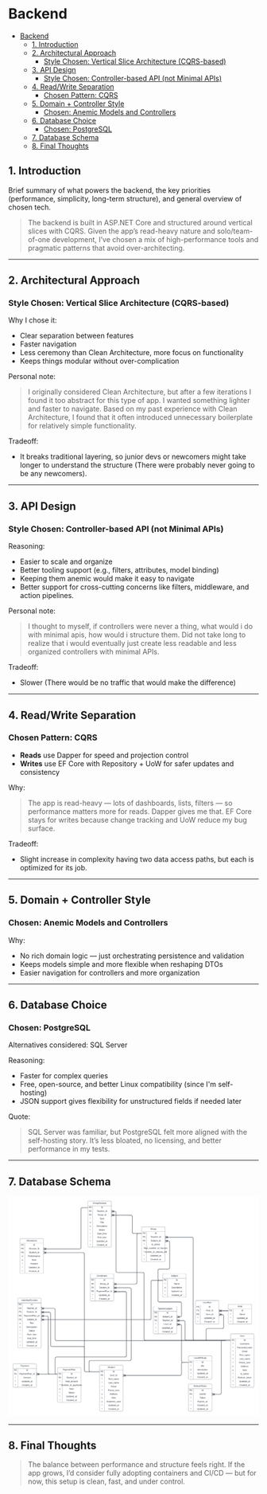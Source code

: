 # Backend

<!--toc:start-->
- [Backend](#backend)
  - [1. Introduction](#1-introduction)
  - [2. Architectural Approach](#2-architectural-approach)
    - [Style Chosen: Vertical Slice Architecture (CQRS-based)](#style-chosen-vertical-slice-architecture-cqrs-based)
  - [3. API Design](#3-api-design)
    - [Style Chosen: Controller-based API (not Minimal APIs)](#style-chosen-controller-based-api-not-minimal-apis)
  - [4. Read/Write Separation](#4-readwrite-separation)
    - [Chosen Pattern: CQRS](#chosen-pattern-cqrs)
  - [5. Domain + Controller Style](#5-domain-controller-style)
    - [Chosen: Anemic Models and Controllers](#chosen-anemic-models-and-controllers)
  - [6. Database Choice](#6-database-choice)
    - [Chosen: PostgreSQL](#chosen-postgresql)
  - [7. Database Schema](#7-database-schema)
  - [8. Final Thoughts](#8-final-thoughts)
<!--toc:end-->

## 1. Introduction

Brief summary of what powers the backend, the key priorities (performance, simplicity, long-term structure), and general overview of chosen tech.

> The backend is built in ASP.NET Core and structured around vertical slices with CQRS.
   Given the app’s read-heavy nature and solo/team-of-one development, I’ve chosen a mix of high-performance tools and pragmatic patterns that avoid over-architecting.

---

## 2. Architectural Approach

### Style Chosen: Vertical Slice Architecture (CQRS-based)

Why I chose it:
- Clear separation between features
- Faster navigation
- Less ceremony than Clean Architecture, more focus on functionality
- Keeps things modular without over-complication

Personal note:
> I originally considered Clean Architecture, but after a few iterations I found it too abstract for this type of app.
   I wanted something lighter and faster to navigate.
   Based on my past experience with Clean Architecture, I found that it often introduced unnecessary boilerplate for relatively simple functionality.

Tradeoff:
- It breaks traditional layering, so junior devs or newcomers might take longer to understand the structure (There were probably never going to be any newcomers).

---

## 3. API Design

### Style Chosen: Controller-based API (not Minimal APIs)

Reasoning:
- Easier to scale and organize
- Better tooling support (e.g., filters, attributes, model binding)
- Keeping them anemic would make it easy to navigate
- Better support for cross-cutting concerns like filters, middleware, and action pipelines.


Personal note:
> I thought to myself, if controllers were never a thing, what would i do with minimal apis, how would i structure them. 
   Did not take long to realize that i would eventually just create less readable and less organized controllers with minimal APIs.

Tradeoff:
- Slower (There would be no traffic that would make the difference)

---

## 4. Read/Write Separation

### Chosen Pattern: CQRS

- **Reads** use Dapper for speed and projection control
- **Writes** use EF Core with Repository + UoW for safer updates and consistency

Why:
> The app is read-heavy — lots of dashboards, lists, filters — so performance matters more for reads.
   Dapper gives me that. EF Core stays for writes because change tracking and UoW reduce my bug surface.

Tradeoff:
- Slight increase in complexity having two data access paths, but each is optimized for its job.

---

## 5. Domain + Controller Style

### Chosen: Anemic Models and Controllers

Why:
- No rich domain logic — just orchestrating persistence and validation
- Keeps models simple and more flexible when reshaping DTOs
- Easier navigation for controllers and more organization

---

## 6. Database Choice

### Chosen: PostgreSQL

Alternatives considered: SQL Server

Reasoning:
- Faster for complex queries
- Free, open-source, and better Linux compatibility (since I'm self-hosting)
- JSON support gives flexibility for unstructured fields if needed later

Quote:
> SQL Server was familiar, but PostgreSQL felt more aligned with the self-hosting story. It’s less bloated, no licensing, and better performance in my tests.

---

## 7. Database Schema
![Database Schema](EduCentarDB.png)

---

## 8. Final Thoughts


> The balance between performance and structure feels right.
   If the app grows, I’d consider fully adopting containers and CI/CD — but for now, this setup is clean, fast, and under control.

